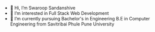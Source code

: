 - 👋 Hi, I’m Swaroop Sandanshive
- 👀 I’m interested in Full Stack Web Development
- 🌱 I’m currently pursuing Bachelor's in Engineering B.E in Computer Engineering from Savitribai Phule Pune University


<!---
swaroop489/swaroop489 is a ✨ special ✨ repository because its `README.md` (this file) appears on your GitHub profile.
You can click the Preview link to take a look at your changes.
--->
